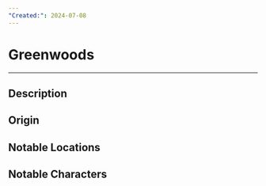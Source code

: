 ```yaml
---
"Created:": 2024-07-08
---
```

# Greenwoods
---
## Description




## Origin





## Notable Locations





## Notable Characters

